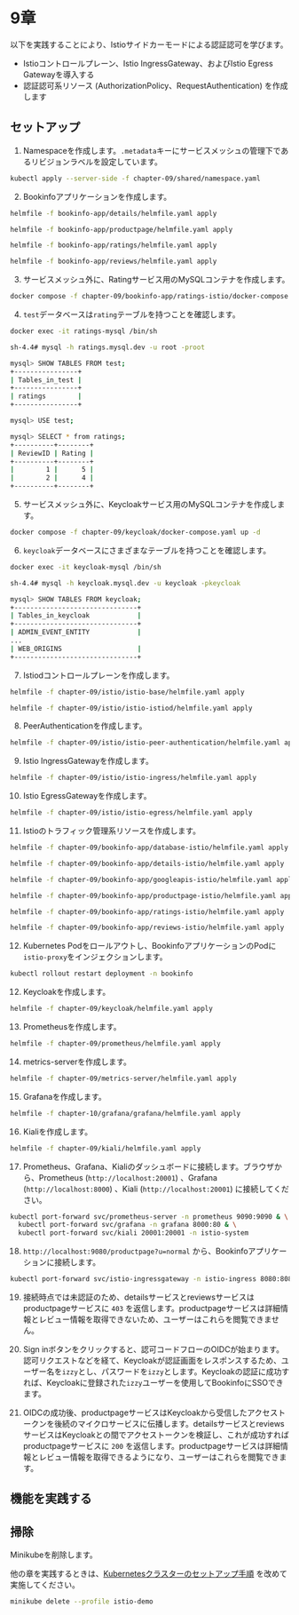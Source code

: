 # 9章

以下を実践することにより、Istioサイドカーモードによる認証認可を学びます。

- Istioコントロールプレーン、Istio IngressGateway、およびIstio Egress Gatewayを導入する
- 認証認可系リソース (AuthorizationPolicy、RequestAuthentication) を作成します

## セットアップ

1. Namespaceを作成します。`.metadata`キーにサービスメッシュの管理下であるリビジョンラベルを設定しています。

```bash
kubectl apply --server-side -f chapter-09/shared/namespace.yaml
```

2. Bookinfoアプリケーションを作成します。

```bash
helmfile -f bookinfo-app/details/helmfile.yaml apply

helmfile -f bookinfo-app/productpage/helmfile.yaml apply

helmfile -f bookinfo-app/ratings/helmfile.yaml apply

helmfile -f bookinfo-app/reviews/helmfile.yaml apply
```

3. サービスメッシュ外に、Ratingサービス用のMySQLコンテナを作成します。

```bash
docker compose -f chapter-09/bookinfo-app/ratings-istio/docker-compose.yaml up -d
```

4. `test`データベースは`rating`テーブルを持つことを確認します。

```bash
docker exec -it ratings-mysql /bin/sh

sh-4.4# mysql -h ratings.mysql.dev -u root -proot

mysql> SHOW TABLES FROM test;
+----------------+
| Tables_in_test |
+----------------+
| ratings        |
+----------------+

mysql> USE test;

mysql> SELECT * from ratings;
+----------+--------+
| ReviewID | Rating |
+----------+--------+
|        1 |      5 |
|        2 |      4 |
+----------+--------+
```

5. サービスメッシュ外に、Keycloakサービス用のMySQLコンテナを作成します。

```bash
docker compose -f chapter-09/keycloak/docker-compose.yaml up -d
```

6. `keycloak`データベースにさまざまなテーブルを持つことを確認します。

```bash
docker exec -it keycloak-mysql /bin/sh

sh-4.4# mysql -h keycloak.mysql.dev -u keycloak -pkeycloak

mysql> SHOW TABLES FROM keycloak;
+-------------------------------+
| Tables_in_keycloak            |
+-------------------------------+
| ADMIN_EVENT_ENTITY            |
...
| WEB_ORIGINS                   |
+-------------------------------+
```

7. Istiodコントロールプレーンを作成します。

```bash
helmfile -f chapter-09/istio/istio-base/helmfile.yaml apply

helmfile -f chapter-09/istio/istio-istiod/helmfile.yaml apply
```

8. PeerAuthenticationを作成します。

```bash
helmfile -f chapter-09/istio/istio-peer-authentication/helmfile.yaml apply
```

9. Istio IngressGatewayを作成します。

```bash
helmfile -f chapter-09/istio/istio-ingress/helmfile.yaml apply
```

10. Istio EgressGatewayを作成します。

```bash
helmfile -f chapter-09/istio/istio-egress/helmfile.yaml apply
```

11. Istioのトラフィック管理系リソースを作成します。

```bash
helmfile -f chapter-09/bookinfo-app/database-istio/helmfile.yaml apply

helmfile -f chapter-09/bookinfo-app/details-istio/helmfile.yaml apply

helmfile -f chapter-09/bookinfo-app/googleapis-istio/helmfile.yaml apply

helmfile -f chapter-09/bookinfo-app/productpage-istio/helmfile.yaml apply

helmfile -f chapter-09/bookinfo-app/ratings-istio/helmfile.yaml apply

helmfile -f chapter-09/bookinfo-app/reviews-istio/helmfile.yaml apply
```

12. Kubernetes Podをロールアウトし、BookinfoアプリケーションのPodに`istio-proxy`をインジェクションします。

```bash
kubectl rollout restart deployment -n bookinfo
```

12. Keycloakを作成します。

```bash
helmfile -f chapter-09/keycloak/helmfile.yaml apply
```

13. Prometheusを作成します。

```bash
helmfile -f chapter-09/prometheus/helmfile.yaml apply
```

14. metrics-serverを作成します。

```bash
helmfile -f chapter-09/metrics-server/helmfile.yaml apply
```

15. Grafanaを作成します。

```bash
helmfile -f chapter-10/grafana/grafana/helmfile.yaml apply
```

16. Kialiを作成します。

```bash
helmfile -f chapter-09/kiali/helmfile.yaml apply
```

17. Prometheus、Grafana、Kialiのダッシュボードに接続します。ブラウザから、Prometheus (`http://localhost:20001`) 、Grafana (`http://localhost:8000`) 、Kiali (`http://localhost:20001`) に接続してください。

```bash
kubectl port-forward svc/prometheus-server -n prometheus 9090:9090 & \
  kubectl port-forward svc/grafana -n grafana 8000:80 & \
  kubectl port-forward svc/kiali 20001:20001 -n istio-system
```

18. `http://localhost:9080/productpage?u=normal` から、Bookinfoアプリケーションに接続します。

```bash
kubectl port-forward svc/istio-ingressgateway -n istio-ingress 8080:8080 9080:9080
```

19. 接続時点では未認証のため、detailsサービスとreviewsサービスはproductpageサービスに `403` を返信します。productpageサービスは詳細情報とレビュー情報を取得できないため、ユーザーはこれらを閲覧できません。

20. Sign inボタンをクリックすると、認可コードフローのOIDCが始まります。認可リクエストなどを経て、Keycloakが認証画面をレスポンスするため、ユーザー名を`izzy`とし、パスワードを`izzy`とします。Keycloakの認証に成功すれば、Keycloakに登録された`izzy`ユーザーを使用してBookinfoにSSOできます。

21. OIDCの成功後、productpageサービスはKeycloakから受信したアクセストークンを後続のマイクロサービスに伝播します。detailsサービスとreviewsサービスはKeycloakとの間でアクセストークンを検証し、これが成功すればproductpageサービスに `200` を返信します。productpageサービスは詳細情報とレビュー情報を取得できるようになり、ユーザーはこれらを閲覧できます。

## 機能を実践する

## 掃除

Minikubeを削除します。

他の章を実践するときは、[Kubernetesクラスターのセットアップ手順](../README.md) を改めて実施してください。

```bash
minikube delete --profile istio-demo
```
